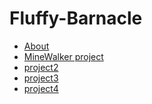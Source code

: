 Fluffy-Barnacle
================

<ul id="subMenue">
    <li><a href="/about.md" title= "About Me">About</a></li>
    <li><a href="/p1.md" title= "mineWalker program">MineWalker project</a></li>
    <li><a href="/p2.md" title= "This is project2">project2</a></li>
    <li><a href="/p2.md" title= "This is project3">project3</a></li>
    <li><a href="/p4.md" title= "This is project4">project4</a></li>
</ul>
